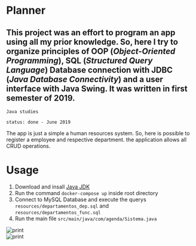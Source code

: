 # Planner

## This project was an effort to program an app using all my prior knowledge. So, here I try to organize principles of OOP (_Object-Oriented Programming_), SQL (_Structured Query Language_) Database connection with JDBC (_Java Database Connectivity_) and a user interface with Java Swing. It was written in first semester of 2019.

```
Java studies

status: done - June 2019
```

The app is just a simple a human resources system. So, here is possible to register a employee and respective department. the application allows all CRUD operations.

# Usage

1. Download and insall <a href="https://openjdk.java.net/">Java JDK</a>
2. Run the command `docker-compose up` inside root directory
3. Connect to MySQL Database and execute the querys `resources/departamentos_dep.sql` and `resources/departamentos_func.sql`
4. Run the main file `src/main/java/com/agenda/Sistema.java`

<!-- <p align="center"> -->
<img src="assets\start1.jpg" alt="print">
<br/>
<img src="assets\start2.jpg" alt="print">
<!-- </p> -->
